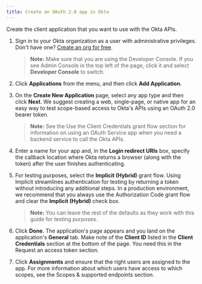 ```yaml
---
title: Create an OAuth 2.0 app in Okta
---
```

Create the client application that you want to use with the Okta APIs.

1. Sign in to your Okta organization as a user with administrative privileges. Don't have one? [Create an org for free](https://developer.okta.com/signup).

    > **Note:** Make sure that you are using the Developer Console. If you see Admin Console in the top left of the page, click it and select **Developer Console** to switch.

2. Click **Applications** from the menu, and then click **Add Application**.

3. On the **Create New Application** page, select any app type and then click **Next**. We suggest creating a web, single-page, or native app for an easy way to test scope-based access to Okta's APIs using an OAuth 2.0 bearer token.

    > **Note:** See the <GuideLink link="../use-client-credentials-grant-flow">Use the Client Credentials grant flow</GuideLink> section for information on using an OAuth Service app when you need a backend service to call the Okta APIs.

4. Enter a name for your app and, in the **Login redirect URIs** box, specify the callback location where Okta returns a browser (along with the token) after the user finishes authenticating.

5. For testing purposes, select the **Implicit (Hybrid)** grant flow. Using Implicit streamlines authentication for testing by returning a token without introducing any additional steps. In a production environment, we recommend that you always use the Authorization Code grant flow and clear the **Implicit (Hybrid)** check box.

    > **Note:** You can leave the rest of the defaults as they work with this guide for testing purposes.

6. Click **Done**. The application's page appears and you land on the application's **General** tab. Make note of the **Client ID** listed in the **Client Credentials** section at the bottom of the page. You need this in the <GuideLink link="../request-access-token">Request an access token</GuideLink> section.

7. Click **Assignments** and ensure that the right users are assigned to the app. For more information about which users have access to which scopes, see the <GuideLink link="../scopes">Scopes & supported endpoints</GuideLink> section.

<NextSectionLink/>
